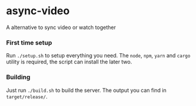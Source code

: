 # async-video
A alternative to sync video or watch together

### First time setup
Run `./setup.sh` to setup everything you need.
The `node`, `npm`, `yarn` and `cargo` utility is required, the script can install the later two.


### Building
Just run `./build.sh` to build the server.
The output you can find in `target/release/`.
